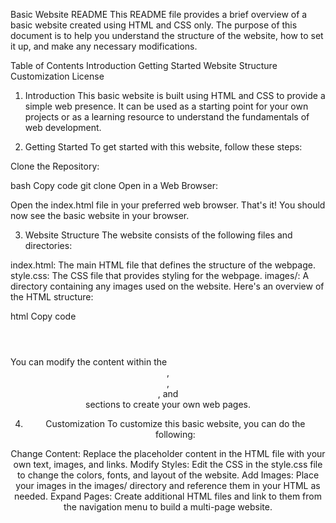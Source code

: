 Basic Website README
This README file provides a brief overview of a basic website created using HTML and CSS only. The purpose of this document is to help you understand the structure of the website, how to set it up, and make any necessary modifications.

Table of Contents
Introduction
Getting Started
Website Structure
Customization
License
1. Introduction
This basic website is built using HTML and CSS to provide a simple web presence. It can be used as a starting point for your own projects or as a learning resource to understand the fundamentals of web development.

2. Getting Started
To get started with this website, follow these steps:

Clone the Repository:

bash
Copy code
git clone <repository-url>
Open in a Web Browser:

Open the index.html file in your preferred web browser.
That's it! You should now see the basic website in your browser.

3. Website Structure
The website consists of the following files and directories:

index.html: The main HTML file that defines the structure of the webpage.
style.css: The CSS file that provides styling for the webpage.
images/: A directory containing any images used on the website.
Here's an overview of the HTML structure:

html
Copy code
<!DOCTYPE html>
<html>
<head>
    <title>Basic Website</title>
    <link rel="stylesheet" type="text/css" href="style.css">
</head>
<body>
    <header>
        <!-- Header content goes here -->
    </header>
    <nav>
        <!-- Navigation menu goes here -->
    </nav>
    <main>
        <!-- Main content goes here -->
    </main>
    <footer>
        <!-- Footer content goes here -->
    </footer>
</body>
</html>
You can modify the content within the <header>, <nav>, <main>, and <footer> sections to create your own web pages.

4. Customization
To customize this basic website, you can do the following:

Change Content: Replace the placeholder content in the HTML file with your own text, images, and links.
Modify Styles: Edit the CSS in the style.css file to change the colors, fonts, and layout of the website.
Add Images: Place your images in the images/ directory and reference them in your HTML as needed.
Expand Pages: Create additional HTML files and link to them from the navigation menu to build a multi-page website.
